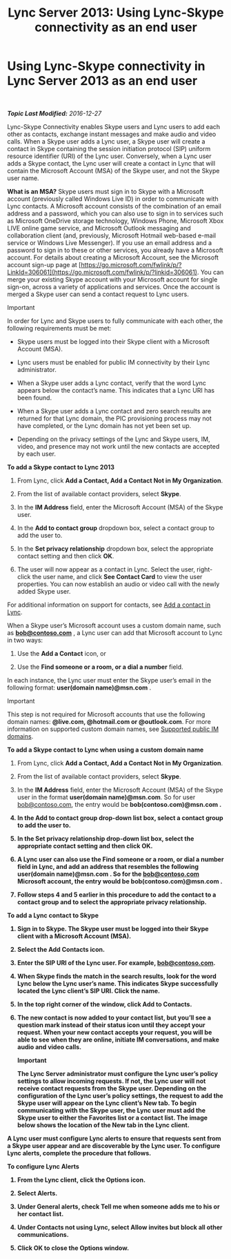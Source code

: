 ﻿---
title: 'Lync Server 2013: Using Lync-Skype connectivity as an end user'
TOCTitle: Using Lync-Skype connectivity as an end user
ms:assetid: ad22f731-118c-4349-8790-b1a72941cbdd
ms:mtpsurl: https://technet.microsoft.com/en-us/library/Dn440175(v=OCS.15)
ms:contentKeyID: 57793365
ms.date: 12/29/2016
mtps_version: v=OCS.15
---

<div data-xmlns="http://www.w3.org/1999/xhtml">

<div class="topic" data-xmlns="http://www.w3.org/1999/xhtml" data-msxsl="urn:schemas-microsoft-com:xslt" data-cs="http://msdn.microsoft.com/en-us/">

<div data-asp="http://msdn2.microsoft.com/asp">

# Using Lync-Skype connectivity in Lync Server 2013 as an end user

</div>

<div id="mainSection">

<div id="mainBody">

<span> </span>

_**Topic Last Modified:** 2016-12-27_

Lync-Skype Connectivity enables Skype users and Lync users to add each other as contacts, exchange instant messages and make audio and video calls. When a Skype user adds a Lync user, a Skype user will create a contact in Skype containing the session initiation protocol (SIP) uniform resource identifier (URI) of the Lync user. Conversely, when a Lync user adds a Skype contact, the Lync user will create a contact in Lync that will contain the Microsoft Account (MSA) of the Skype user, and not the Skype user name.

**What is an MSA?** Skype users must sign in to Skype with a Microsoft account (previously called Windows Live ID) in order to communicate with Lync contacts. A Microsoft account consists of the combination of an email address and a password, which you can also use to sign in to services such as Microsoft OneDrive storage technology, Windows Phone, Microsoft Xbox LIVE online game service, and Microsoft Outlook messaging and collaboration client (and, previously, Microsoft Hotmail web-based e-mail service or Windows Live Messenger). If you use an email address and a password to sign in to these or other services, you already have a Microsoft account. For details about creating a Microsoft Account, see the Microsoft account sign-up page at [https://go.microsoft.com/fwlink/p/?LinkId=306061](https://go.microsoft.com/fwlink/p/?linkid=306061). You can merge your existing Skype account with your Microsoft account for single sign-on, across a variety of applications and services. Once the account is merged a Skype user can send a contact request to Lync users.

<div>


> [!IMPORTANT]
> In order for Lync and Skype users to fully communicate with each other, the following requirements must be met: 
> <UL>
> <LI>
> <P>Skype users must be logged into their Skype client with a Microsoft Account (MSA).</P>
> <LI>
> <P>Lync users must be enabled for public IM connectivity by their Lync administrator.</P>
> <LI>
> <P>When a Skype user adds a Lync contact, verify that the word Lync appears below the contact’s name. This indicates that a Lync URI has been found.</P>
> <LI>
> <P>When a Skype user adds a Lync contact and zero search results are returned for that Lync domain, the PIC provisioning process may not have completed, or the Lync domain has not yet been set up.</P>
> <LI>
> <P>Depending on the privacy settings of the Lync and Skype users, IM, video, and presence may not work until the new contacts are accepted by each user.</P></LI></UL>



</div>

**To add a Skype contact to Lync 2013**

1.  From Lync, click **Add a Contact, Add a Contact Not in My Organization**.

2.  From the list of available contact providers, select **Skype**.

3.  In the **IM Address** field, enter the Microsoft Account (MSA) of the Skype user.

4.  In the **Add to contact group** dropdown box, select a contact group to add the user to.

5.  In the **Set privacy relationship** dropdown box, select the appropriate contact setting and then click **OK**.

6.  The user will now appear as a contact in Lync. Select the user, right-click the user name, and click **See Contact Card** to view the user properties. You can now establish an audio or video call with the newly added Skype user.

For additional information on support for contacts, see [Add a contact in Lync](https://support.office.com/en-us/article/add-a-contact-ae55b88d-b9af-48da-bffe-7cc720a5059a).

When a Skype user’s Microsoft account uses a custom domain name, such as <strong>bob@contoso.com</strong> , a Lync user can add that Microsoft account to Lync in two ways:

1.  Use the **Add a Contact** icon, or

2.  Use the **Find someone or a room, or a dial a number** field.

In each instance, the Lync user must enter the Skype user’s email in the following format: <strong>user(domain name)@msn.com</strong> .

<div>


> [!IMPORTANT]
> This step is not required for Microsoft accounts that use the following domain names: <STRONG>@live.com, @hotmail.com or @outlook.com</STRONG>. For more information on supported custom domain names, see <A href="https://support.microsoft.com/kb/897567">Supported public IM domains</A>.



</div>

**To add a Skype contact to Lync when using a custom domain name**

1.  From Lync, click **Add a Contact, Add a Contact Not in My Organization**.

2.  From the list of available contact providers, select **Skype**.

3.  In the **IM Address** field, enter the Microsoft Account (MSA) of the Skype user in the format <strong>user(domain name)@msn.com</strong>. So for user bob@contoso.com, the entry would be <strong>bob(contoso.com)@msn.com<strong> .

4.  In the **Add to contact group** drop-down list box, select a contact group to add the user to.

5.  In the **Set privacy relationship** drop-down list box, select the appropriate contact setting and then click **OK**.

6.  A Lync user can also use the **Find someone or a room, or dial a number** field in Lync, and add an address that resembles the following <strong>user(domain name)@msn.com</strong> . So for the bob@contoso.com Microsoft account, the entry would be <strong>bob(contoso.com)@msn.com</strong> .

7.  Follow steps 4 and 5 earlier in this procedure to add the contact to a contact group and to select the appropriate privacy relationship.

**To add a Lync contact to Skype**

1.  Sign in to Skype. The Skype user must be logged into their Skype client with a Microsoft Account (MSA).

2.  Select the Add Contacts icon.

3.  Enter the SIP URI of the Lync user. For example, bob@contoso.com.

4.  When Skype finds the match in the search results, look for the word **Lync** below the Lync user’s name. This indicates Skype successfully located the Lync client’s SIP URI. Click the name.

5.  In the top right corner of the window, click Add to Contacts.

6.  The new contact is now added to your contact list, but you’ll see a question mark instead of their status icon until they accept your request. When your new contact accepts your request, you will be able to see when they are online, initiate IM conversations, and make audio and video calls.
    
    <div>
    

    > [!IMPORTANT]
    > The Lync Server administrator must configure the Lync user’s policy settings to allow incoming requests. If not, the Lync user will not receive contact requests from the Skype user. Depending on the configuration of the Lync user’s policy settings, the request to add the Skype user will appear on the Lync client’s <STRONG>New</STRONG> tab. To begin communicating with the Skype user, the Lync user must add the Skype user to either the Favorites list or a contact list. The image below shows the location of the <STRONG>New</STRONG> tab in the Lync client.

    
    </div>

A Lync user must configure Lync alerts to ensure that requests sent from a Skype user appear and are discoverable by the Lync user. To configure Lync alerts, complete the procedure that follows.

**To configure Lync Alerts**

1.  From the Lync client, click the **Options** icon.

2.  Select **Alerts**.

3.  Under **General alerts**, check **Tell me when someone adds me to his or her contact list**.

4.  Under **Contacts not using Lync**, select **Allow invites but block all other communications**.

5.  Click **OK** to close the Options window.

</div>

<span> </span>

</div>

</div>

</div>

